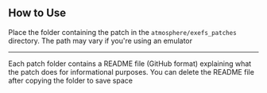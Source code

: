 ## How to Use

Place the folder containing the patch in the `atmosphere/exefs_patches` directory. The path may vary if you're using an emulator

---

Each patch folder contains a README file (GitHub format) explaining what the patch does for informational purposes. You can delete the README file after copying the folder to save space